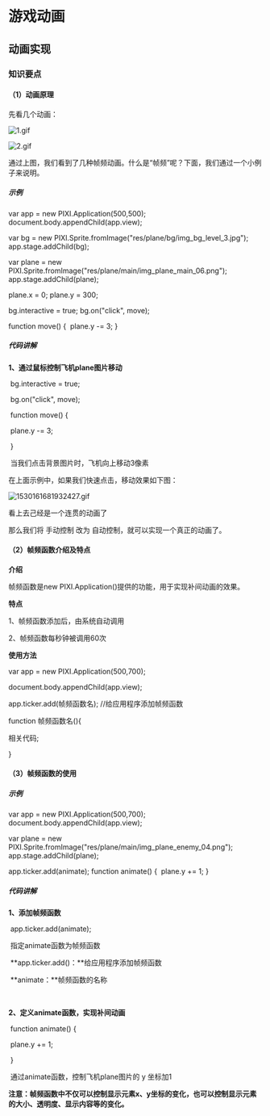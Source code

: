 # 游戏动画

## 动画实现

### 知识要点

#### （1）动画原理

先看几个动画：    

![1.gif](http://www.yyfun001.com/ueditor/php/upload/image/20180628/1530161479835548.gif)    

![2.gif](http://www.yyfun001.com/ueditor/php/upload/image/20180628/1530161494851500.gif)    

通过上图，我们看到了几种帧频动画。什么是“帧频”呢？下面，我们通过一个小例子来说明。    

##### 示例

var app = new PIXI.Application(500,500);
document.body.appendChild(app.view);

var bg = new PIXI.Sprite.fromImage("res/plane/bg/img_bg_level_3.jpg");
app.stage.addChild(bg);

var plane = new PIXI.Sprite.fromImage("res/plane/main/img_plane_main_06.png");
app.stage.addChild(plane);

plane.x = 0;
plane.y = 300;

bg.interactive = true;
bg.on("click", move);

function move() {
​    plane.y -= 3;
}

##### 代码讲解

**1、通过鼠标控制飞机plane图片移动**    

​      bg.interactive = true;    

​      bg.on("click", move);    

​      function move() {    

​          plane.y -= 3;    

​      }    

​      当我们点击背景图片时，飞机向上移动3像素    




在上面示例中，如果我们快速点击，移动效果如下图：    

![1530161681932427.gif](http://www.yyfun001.com/ueditor/php/upload/image/20180628/1530161681932427.gif)    

看上去己经是一个连贯的动画了    




那么我们将 手动控制 改为 自动控制，就可以实现一个真正的动画了。    

#### （2）帧频函数介绍及特点

**介绍**    

帧频函数是new PIXI.Application()提供的功能，用于实现补间动画的效果。    




**特点**    

1、帧频函数添加后，由系统自动调用    

2、帧频函数每秒钟被调用60次    




**使用方法**    

var app = new PIXI.Application(500,700);    

document.body.appendChild(app.view);    

app.ticker.add(帧频函数名); //给应用程序添加帧频函数    

function 帧频函数名(){    

   相关代码;    

}    

#### （3）帧频函数的使用

##### 示例

var app = new PIXI.Application(500,700);
document.body.appendChild(app.view);

var plane = new PIXI.Sprite.fromImage("res/plane/main/img_plane_enemy_04.png");
app.stage.addChild(plane);

app.ticker.add(animate);
function animate() {
​    plane.y += 1;
}

##### 代码讲解

**1、添加帧频函数**    

​     app.ticker.add(animate);    

​     指定animate函数为帧频函数    

​     **app.ticker.add()：**给应用程序添加帧频函数    

​     **animate：**帧频函数的名称    

​        

**2、定义animate函数，实现补间动画**    

​     function animate() {    

​          plane.y += 1;    

​     }    

​    通过animate函数，控制飞机plane图片的 y 坐标加1 



**注意：帧频函数中不仅可以控制显示元素x、y坐标的变化，也可以控制显示元素的大小、透明度、显示内容等的变化。**    

